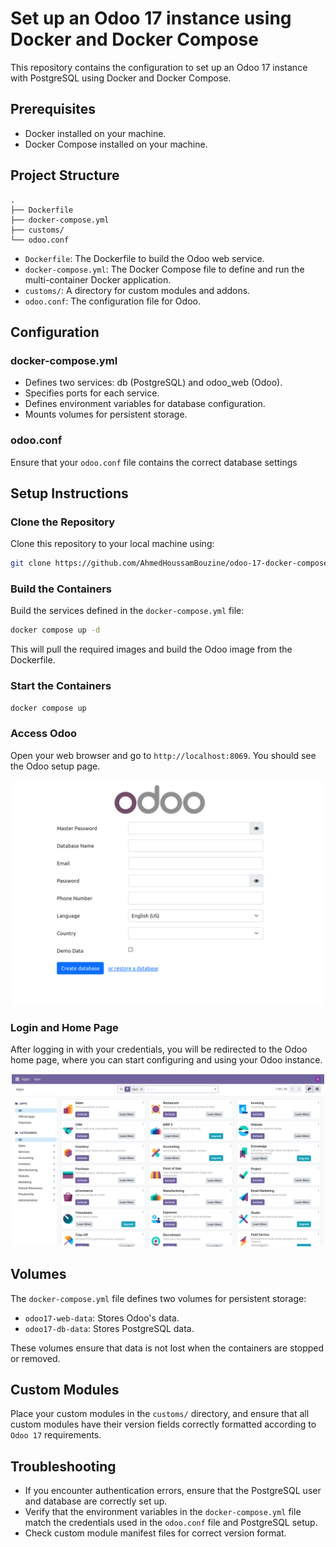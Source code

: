 # Set up an Odoo 17 instance using Docker and Docker Compose

This repository contains the configuration to set up an Odoo 17 instance with PostgreSQL using Docker and Docker Compose.

## Prerequisites

- Docker installed on your machine.
- Docker Compose installed on your machine.

## Project Structure

```
.
├── Dockerfile
├── docker-compose.yml
├── customs/
└── odoo.conf
```

- `Dockerfile`: The Dockerfile to build the Odoo web service.
- `docker-compose.yml`: The Docker Compose file to define and run the multi-container Docker application.
- `customs/`: A directory for custom modules and addons.
- `odoo.conf`: The configuration file for Odoo.

## Configuration

### docker-compose.yml

- Defines two services: db (PostgreSQL) and odoo_web (Odoo).
- Specifies ports for each service.
- Defines environment variables for database configuration.
- Mounts volumes for persistent storage.

### odoo.conf

Ensure that your `odoo.conf` file contains the correct database settings

## Setup Instructions

### Clone the Repository

Clone this repository to your local machine using:
```bash
git clone https://github.com/AhmedHoussamBouzine/odoo-17-docker-compose.git
```

### Build the Containers

Build the services defined in the `docker-compose.yml` file:

```bash
docker compose up -d
```
This will pull the required images and build the Odoo image from the Dockerfile.

### Start the Containers

```bash
docker compose up
```
### Access Odoo

Open your web browser and go to `http://localhost:8069`. You should see the Odoo setup page.

<p align="center">
  <img src="./assets/setup-page.png" alt="setup-page" width="500"/>
</p>

### Login and Home Page

After logging in with your credentials, you will be redirected to the Odoo home page, where you can start configuring and using your Odoo instance.

<p align="center">
  <img src="./assets/home.png" alt="home-page" width="500"/>
</p>

## Volumes
The `docker-compose.yml` file defines two volumes for persistent storage:

- `odoo17-web-data`: Stores Odoo's data.
- `odoo17-db-data`: Stores PostgreSQL data.

These volumes ensure that data is not lost when the containers are stopped or removed.

## Custom Modules

Place your custom modules in the `customs/` directory, and ensure that all custom modules have their version fields correctly formatted according to `Odoo 17` requirements.

## Troubleshooting

- If you encounter authentication errors, ensure that the PostgreSQL user and database are correctly set up.
- Verify that the environment variables in the `docker-compose.yml` file match the credentials used in the `odoo.conf` file and PostgreSQL setup.
- Check custom module manifest files for correct version format.